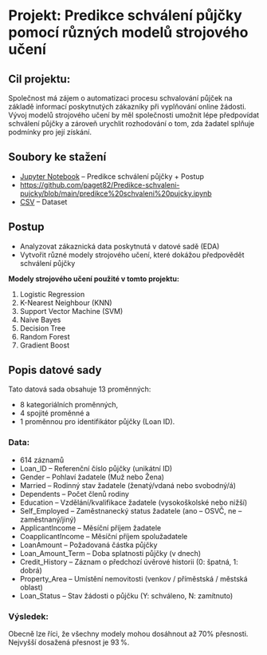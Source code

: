 # Projekt: Predikce schválení půjčky pomocí různých modelů strojového učení 

## Cil projektu:

Společnost má zájem o automatizaci procesu schvalování půjček na základě informací poskytnutých zákazníky při vyplňování online žádosti. Vývoj modelů strojového učení by měl společnosti umožnit lépe předpovídat schválení půjčky a zároveň urychlit rozhodování o tom, zda žadatel splňuje podmínky pro její získání.

##  Soubory ke stažení
-  [Jupyter Notebook](predikce%20schvaleni%20pujcky.ipynb) – Predikce schválení půjčky + Postup
-  https://github.com/paget82/Predikce-schvaleni-pujcky/blob/main/predikce%20schvaleni%20pujcky.ipynb
-  [CSV](loan.csv) – Dataset


## Postup 
*   Analyzovat zákaznická data poskytnutá v datové sadě (EDA)
*   Vytvořit různé modely strojového učení, které dokážou předpovědět schválení půjčky



**Modely strojového učení použité v tomto projektu:** 
1. Logistic Regression
2. K-Nearest Neighbour (KNN)
3. Support Vector Machine (SVM)
4. Naive Bayes
5. Decision Tree
6. Random Forest
7. Gradient Boost


## Popis datové sady
Tato datová sada obsahuje 13 proměnných:
* 8 kategoriálních proměnných,
* 4 spojité proměnné a
* 1 proměnnou pro identifikátor půjčky (Loan ID).



### Data: 
* 614 záznamů
* Loan_ID – Referenční číslo půjčky (unikátní ID)
* Gender – Pohlaví žadatele (Muž nebo Žena)
* Married – Rodinný stav žadatele (ženatý/vdaná nebo svobodný/á)
* Dependents – Počet členů rodiny
* Education – Vzdělání/kvalifikace žadatele (vysokoškolské nebo nižší)
* Self_Employed – Zaměstnanecký status žadatele (ano – OSVČ, ne – zaměstnaný/jiný)
* ApplicantIncome – Měsíční příjem žadatele
* CoapplicantIncome – Měsíční příjem spolužadatele
* LoanAmount – Požadovaná částka půjčky
* Loan_Amount_Term – Doba splatnosti půjčky (v dnech)
* Credit_History – Záznam o předchozí úvěrové historii (0: špatná, 1: dobrá)
* Property_Area – Umístění nemovitosti (venkov / příměstská / městská oblast)
* Loan_Status – Stav žádosti o půjčku (Y: schváleno, N: zamítnuto)

### Výsledek:
Obecně lze říci, že všechny modely mohou dosáhnout až 70% přesnosti.
Nejvyšší dosažená přesnost je 93 %.
